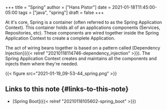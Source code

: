 +++
title = "Spring"
author = ["Hans Pistor"]
date = 2021-01-18T11:45:00-05:00
tags = ["java", "spring"]
draft = false
+++

At it's core, Spring is a container (often referred to as the Spring Application Context). This container holds all of an applications components (Services, Repositories, etc). These components are wired together inside the Spring Application Context to create a complete Application.

The act of wiring beans together is based on a pattern called [Dependency Injection]({{< relref "20210118114746-dependency_injection" >}}). The Spring Application Context creates and maintains all the components and injects them where they're needed.

{{< figure src="2021-01-19_09-53-44_spring.png" >}}


## Links to this note {#links-to-this-note}

-   [Spring Boot]({{< relref "20210118105602-spring_boot" >}})

